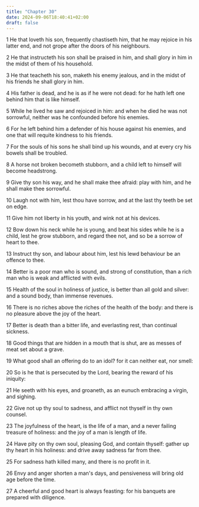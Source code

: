 ```yaml
---
title: "Chapter 30"
date: 2024-09-06T18:40:41+02:00
draft: false
---
```




1 He that loveth his son, frequently chastiseth him, that he may rejoice in his latter end, and not grope after the doors of his neighbours.

2 He that instructeth his son shall be praised in him, and shall glory in him in the midst of them of his household.

3 He that teacheth his son, maketh his enemy jealous, and in the midst of his friends he shall glory in him.

4 His father is dead, and he is as if he were not dead: for he hath left one behind him that is like himself.

5 While he lived he saw and rejoiced in him: and when he died he was not sorrowful, neither was he confounded before his enemies.

6 For he left behind him a defender of his house against his enemies, and one that will requite kindness to his friends.

7 For the souls of his sons he shall bind up his wounds, and at every cry his bowels shall be troubled.

8 A horse not broken becometh stubborn, and a child left to himself will become headstrong.

9 Give thy son his way, and he shall make thee afraid: play with him, and he shall make thee sorrowful.

10 Laugh not with him, lest thou have sorrow, and at the last thy teeth be set on edge.

11 Give him not liberty in his youth, and wink not at his devices.

12 Bow down his neck while he is young, and beat his sides while he is a child, lest he grow stubborn, and regard thee not, and so be a sorrow of heart to thee.

13 Instruct thy son, and labour about him, lest his lewd behaviour be an offence to thee.

14 Better is a poor man who is sound, and strong of constitution, than a rich man who is weak and afflicted with evils.

15 Health of the soul in holiness of justice, is better than all gold and silver: and a sound body, than immense revenues.

16 There is no riches above the riches of the health of the body: and there is no pleasure above the joy of the heart.

17 Better is death than a bitter life, and everlasting rest, than continual sickness.

18 Good things that are hidden in a mouth that is shut, are as messes of meat set about a grave.

19 What good shall an offering do to an idol? for it can neither eat, nor smell:

20 So is he that is persecuted by the Lord, bearing the reward of his iniquity:

21 He seeth with his eyes, and groaneth, as an eunuch embracing a virgin, and sighing.

22 Give not up thy soul to sadness, and afflict not thyself in thy own counsel.

23 The joyfulness of the heart, is the life of a man, and a never failing treasure of holiness: and the joy of a man is length of life.

24 Have pity on thy own soul, pleasing God, and contain thyself: gather up thy heart in his holiness: and drive away sadness far from thee.

25 For sadness hath killed many, and there is no profit in it.

26 Envy and anger shorten a man's days, and pensiveness will bring old age before the time.

27 A cheerful and good heart is always feasting: for his banquets are prepared with diligence.

